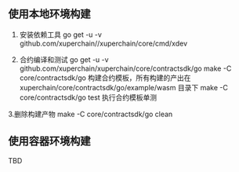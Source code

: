 ## 使用本地环境构建
1. 安装依赖工具
    go get -u -v github.com/xuperchain//xuperchain/core/cmd/xdev

2. 合约编译和测试
   go get -u -v github.com/xuperchain/xuperchain/core/contractsdk/go
   make -C core/contractsdk/go 构建合约模板，所有构建的产出在  xuperchain/core/contractsdk/go/example/wasm 目录下
   make -C core/contractsdk/go test 执行合约模板单测
   
3.删除构建产物
    make -C core/contractsdk/go clean

## 使用容器环境构建
TBD